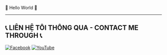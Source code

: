 🌌 Hello World 🌌
- - - - - - - - - - - - - - - - - - - - - - - - - - - - - -
## 📞 LIÊN HỆ TÔI THÔNG QUA - CONTACT ME THROUGH 📞
[![Facebook](https://img.shields.io/badge/Facebook-%231877F2.svg?logo=Facebook&logoColor=white)](https://facebook.com/https://www.facebook.com/WxKsxKoji) [![YouTube](https://img.shields.io/badge/YouTube-%23FF0000.svg?logo=YouTube&logoColor=white)](https://youtube.com/c/https://www.youtube.com/channel/UCKvt8vnVYGLu0E36Sm1FXlw) 
